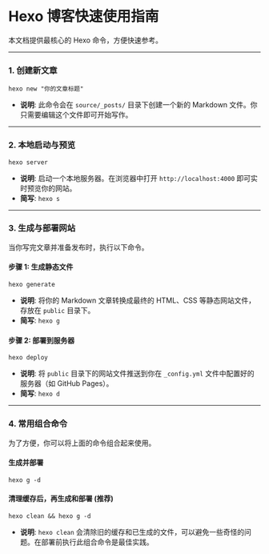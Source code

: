 # Hexo 博客快速使用指南

本文档提供最核心的 Hexo 命令，方便快速参考。

---

### 1. 创建新文章

```
hexo new "你的文章标题"
```
- **说明**: 此命令会在 `source/_posts/` 目录下创建一个新的 Markdown 文件。你只需要编辑这个文件即可开始写作。

---

### 2. 本地启动与预览

```
hexo server
```
- **说明**: 启动一个本地服务器。在浏览器中打开 `http://localhost:4000` 即可实时预览你的网站。
- **简写**: `hexo s`

---

### 3. 生成与部署网站

当你写完文章并准备发布时，执行以下命令。

#### 步骤 1: 生成静态文件
```
hexo generate
```
- **说明**: 将你的 Markdown 文章转换成最终的 HTML、CSS 等静态网站文件，存放在 `public` 目录下。
- **简写**: `hexo g`

#### 步骤 2: 部署到服务器
```
hexo deploy
```
- **说明**: 将 `public` 目录下的网站文件推送到你在 `_config.yml` 文件中配置好的服务器（如 GitHub Pages）。
- **简写**: `hexo d`

---

### 4. 常用组合命令

为了方便，你可以将上面的命令组合起来使用。

#### 生成并部署
```
hexo g -d
```

#### 清理缓存后，再生成和部署 (推荐)
```
hexo clean && hexo g -d
```
- **说明**: `hexo clean` 会清除旧的缓存和已生成的文件，可以避免一些奇怪的问题。在部署前执行此组合命令是最佳实践。 